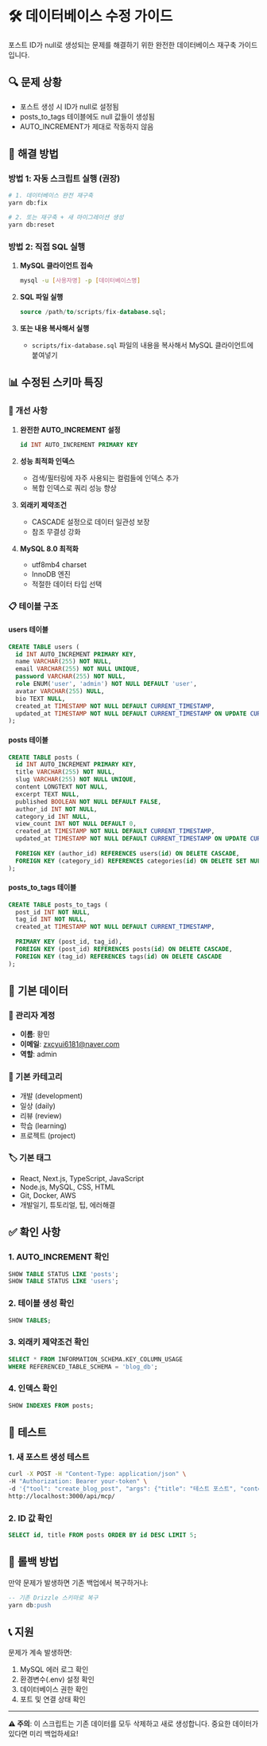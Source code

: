 # 🛠️ 데이터베이스 수정 가이드

포스트 ID가 null로 생성되는 문제를 해결하기 위한 완전한 데이터베이스 재구축 가이드입니다.

## 🔍 문제 상황

- 포스트 생성 시 ID가 null로 설정됨
- posts_to_tags 테이블에도 null 값들이 생성됨
- AUTO_INCREMENT가 제대로 작동하지 않음

## 🚀 해결 방법

### 방법 1: 자동 스크립트 실행 (권장)

```bash
# 1. 데이터베이스 완전 재구축
yarn db:fix

# 2. 또는 재구축 + 새 마이그레이션 생성
yarn db:reset
```

### 방법 2: 직접 SQL 실행

1. **MySQL 클라이언트 접속**
   ```bash
   mysql -u [사용자명] -p [데이터베이스명]
   ```

2. **SQL 파일 실행**
   ```sql
   source /path/to/scripts/fix-database.sql;
   ```

3. **또는 내용 복사해서 실행**
   - `scripts/fix-database.sql` 파일의 내용을 복사해서 MySQL 클라이언트에 붙여넣기

## 📊 수정된 스키마 특징

### 🔧 개선 사항

1. **완전한 AUTO_INCREMENT 설정**
   ```sql
   id INT AUTO_INCREMENT PRIMARY KEY
   ```

2. **성능 최적화 인덱스**
   - 검색/필터링에 자주 사용되는 컬럼들에 인덱스 추가
   - 복합 인덱스로 쿼리 성능 향상

3. **외래키 제약조건**
   - CASCADE 설정으로 데이터 일관성 보장
   - 참조 무결성 강화

4. **MySQL 8.0 최적화**
   - utf8mb4 charset
   - InnoDB 엔진
   - 적절한 데이터 타입 선택

### 📋 테이블 구조

#### users 테이블
```sql
CREATE TABLE users (
  id INT AUTO_INCREMENT PRIMARY KEY,
  name VARCHAR(255) NOT NULL,
  email VARCHAR(255) NOT NULL UNIQUE,
  password VARCHAR(255) NOT NULL,
  role ENUM('user', 'admin') NOT NULL DEFAULT 'user',
  avatar VARCHAR(255) NULL,
  bio TEXT NULL,
  created_at TIMESTAMP NOT NULL DEFAULT CURRENT_TIMESTAMP,
  updated_at TIMESTAMP NOT NULL DEFAULT CURRENT_TIMESTAMP ON UPDATE CURRENT_TIMESTAMP
);
```

#### posts 테이블
```sql
CREATE TABLE posts (
  id INT AUTO_INCREMENT PRIMARY KEY,
  title VARCHAR(255) NOT NULL,
  slug VARCHAR(255) NOT NULL UNIQUE,
  content LONGTEXT NOT NULL,
  excerpt TEXT NULL,
  published BOOLEAN NOT NULL DEFAULT FALSE,
  author_id INT NOT NULL,
  category_id INT NULL,
  view_count INT NOT NULL DEFAULT 0,
  created_at TIMESTAMP NOT NULL DEFAULT CURRENT_TIMESTAMP,
  updated_at TIMESTAMP NOT NULL DEFAULT CURRENT_TIMESTAMP ON UPDATE CURRENT_TIMESTAMP,
  
  FOREIGN KEY (author_id) REFERENCES users(id) ON DELETE CASCADE,
  FOREIGN KEY (category_id) REFERENCES categories(id) ON DELETE SET NULL
);
```

#### posts_to_tags 테이블
```sql
CREATE TABLE posts_to_tags (
  post_id INT NOT NULL,
  tag_id INT NOT NULL,
  created_at TIMESTAMP NOT NULL DEFAULT CURRENT_TIMESTAMP,
  
  PRIMARY KEY (post_id, tag_id),
  FOREIGN KEY (post_id) REFERENCES posts(id) ON DELETE CASCADE,
  FOREIGN KEY (tag_id) REFERENCES tags(id) ON DELETE CASCADE
);
```

## 🎯 기본 데이터

### 👤 관리자 계정
- **이름**: 황민
- **이메일**: zxcyui6181@naver.com
- **역할**: admin

### 📂 기본 카테고리
- 개발 (development)
- 일상 (daily)
- 리뷰 (review)
- 학습 (learning)
- 프로젝트 (project)

### 🏷️ 기본 태그
- React, Next.js, TypeScript, JavaScript
- Node.js, MySQL, CSS, HTML
- Git, Docker, AWS
- 개발일기, 튜토리얼, 팁, 에러해결

## ✅ 확인 사항

### 1. AUTO_INCREMENT 확인
```sql
SHOW TABLE STATUS LIKE 'posts';
SHOW TABLE STATUS LIKE 'users';
```

### 2. 테이블 생성 확인
```sql
SHOW TABLES;
```

### 3. 외래키 제약조건 확인
```sql
SELECT * FROM INFORMATION_SCHEMA.KEY_COLUMN_USAGE 
WHERE REFERENCED_TABLE_SCHEMA = 'blog_db';
```

### 4. 인덱스 확인
```sql
SHOW INDEXES FROM posts;
```

## 🧪 테스트

### 1. 새 포스트 생성 테스트
```bash
curl -X POST -H "Content-Type: application/json" \
-H "Authorization: Bearer your-token" \
-d '{"tool": "create_blog_post", "args": {"title": "테스트 포스트", "content": "테스트 내용"}}' \
http://localhost:3000/api/mcp/
```

### 2. ID 값 확인
```sql
SELECT id, title FROM posts ORDER BY id DESC LIMIT 5;
```

## 🔄 롤백 방법

만약 문제가 발생하면 기존 백업에서 복구하거나:

```sql
-- 기존 Drizzle 스키마로 복구
yarn db:push
```

## 📞 지원

문제가 계속 발생하면:
1. MySQL 에러 로그 확인
2. 환경변수(.env) 설정 확인
3. 데이터베이스 권한 확인
4. 포트 및 연결 상태 확인

---

**⚠️ 주의**: 이 스크립트는 기존 데이터를 모두 삭제하고 새로 생성합니다. 중요한 데이터가 있다면 미리 백업하세요!